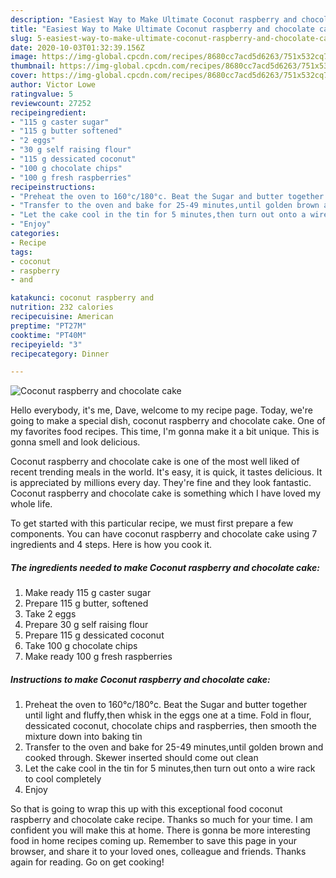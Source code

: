 ```yaml
---
description: "Easiest Way to Make Ultimate Coconut raspberry and chocolate cake"
title: "Easiest Way to Make Ultimate Coconut raspberry and chocolate cake"
slug: 5-easiest-way-to-make-ultimate-coconut-raspberry-and-chocolate-cake
date: 2020-10-03T01:32:39.156Z
image: https://img-global.cpcdn.com/recipes/8680cc7acd5d6263/751x532cq70/coconut-raspberry-and-chocolate-cake-recipe-main-photo.jpg
thumbnail: https://img-global.cpcdn.com/recipes/8680cc7acd5d6263/751x532cq70/coconut-raspberry-and-chocolate-cake-recipe-main-photo.jpg
cover: https://img-global.cpcdn.com/recipes/8680cc7acd5d6263/751x532cq70/coconut-raspberry-and-chocolate-cake-recipe-main-photo.jpg
author: Victor Lowe
ratingvalue: 5
reviewcount: 27252
recipeingredient:
- "115 g caster sugar"
- "115 g butter softened"
- "2 eggs"
- "30 g self raising flour"
- "115 g dessicated coconut"
- "100 g chocolate chips"
- "100 g fresh raspberries"
recipeinstructions:
- "Preheat the oven to 160°c/180°c. Beat the Sugar and butter together until light and fluffy,then whisk in the eggs one at a time. Fold in flour, dessicated coconut, chocolate chips and raspberries, then smooth the mixture down into baking tin"
- "Transfer to the oven and bake for 25-49 minutes,until golden brown and cooked through. Skewer inserted should come out clean"
- "Let the cake cool in the tin for 5 minutes,then turn out onto a wire rack to cool completely"
- "Enjoy"
categories:
- Recipe
tags:
- coconut
- raspberry
- and

katakunci: coconut raspberry and 
nutrition: 232 calories
recipecuisine: American
preptime: "PT27M"
cooktime: "PT40M"
recipeyield: "3"
recipecategory: Dinner

---
```



![Coconut raspberry and chocolate cake](https://img-global.cpcdn.com/recipes/8680cc7acd5d6263/751x532cq70/coconut-raspberry-and-chocolate-cake-recipe-main-photo.jpg)

Hello everybody, it's me, Dave, welcome to my recipe page. Today, we're going to make a special dish, coconut raspberry and chocolate cake. One of my favorites food recipes. This time, I'm gonna make it a bit unique. This is gonna smell and look delicious.



Coconut raspberry and chocolate cake is one of the most well liked of recent trending meals in the world. It's easy, it is quick, it tastes delicious. It is appreciated by millions every day. They're fine and they look fantastic. Coconut raspberry and chocolate cake is something which I have loved my whole life.


To get started with this particular recipe, we must first prepare a few components. You can have coconut raspberry and chocolate cake using 7 ingredients and 4 steps. Here is how you cook it.

<!--inarticleads1-->

##### The ingredients needed to make Coconut raspberry and chocolate cake:

1. Make ready 115 g caster sugar
1. Prepare 115 g butter, softened
1. Take 2 eggs
1. Prepare 30 g self raising flour
1. Prepare 115 g dessicated coconut
1. Take 100 g chocolate chips
1. Make ready 100 g fresh raspberries




<!--inarticleads2-->

##### Instructions to make Coconut raspberry and chocolate cake:

1. Preheat the oven to 160°c/180°c. Beat the Sugar and butter together until light and fluffy,then whisk in the eggs one at a time. Fold in flour, dessicated coconut, chocolate chips and raspberries, then smooth the mixture down into baking tin
1. Transfer to the oven and bake for 25-49 minutes,until golden brown and cooked through. Skewer inserted should come out clean
1. Let the cake cool in the tin for 5 minutes,then turn out onto a wire rack to cool completely
1. Enjoy




So that is going to wrap this up with this exceptional food coconut raspberry and chocolate cake recipe. Thanks so much for your time. I am confident you will make this at home. There is gonna be more interesting food in home recipes coming up. Remember to save this page in your browser, and share it to your loved ones, colleague and friends. Thanks again for reading. Go on get cooking!
